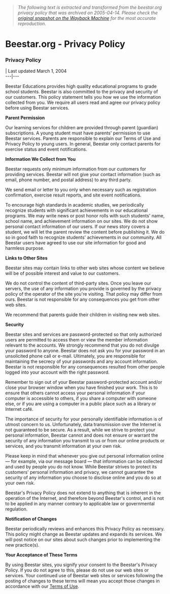 > *The following text is extracted and transformed from the beestar.org privacy policy that was archived on 2005-04-14. Please check the [original snapshot on the Wayback Machine](https://web.archive.org/web/20050414193241id_/http%3A//www.beestar.org/general/privacy.jsp) for the most accurate reproduction.*

# Beestar.org - Privacy Policy

### Privacy Policy

| Last updated March 1, 2004  
---|---  
  
Beestar Educations provides high quality educational programs to grade school students. Beestar is also committed to the privacy and security of our customers. This policy statement tells you how we use the information collected from you. We require all users read and agree our privacy policy before using Beestar services. 

**Parent Permission**

Our learning services for children are provided through parent (guardian) subscriptions. A young student must have parents' permission to use Beestar services. Parents are responsible to explain our Terms of Use and Privacy Policy to young users. In general, Beestar only contact parents for exercise status and event notifications.

**Information We Collect from You**

Beestar requests only minimum information from our customers for providing services. Beestar will not give your contact information (such as email, phone number, and postal address) to any third party. 

We send email or letter to you only when necessary such as registration confirmation, exercise result reports, and site event notifications. 

To encourage high standards in academic studies, we periodically recognize students with significant achievements in our educational programs. We may write news or post honor rolls with such students' name, school name, and achievement information on our sites. We do not show personal contact information of our users. If our news story covers a student, we will let the parent review the content before publishing it. We do so in good faith to recognize students' achievements in our community. All Beestar users have agreed to use our site information for good and harmless purpose. 

**Links to Other Sites**

Beestar sites may contain links to other web sites whose content we believe will be of possible interest and value to our customers. 

We do not control the content of third-party sites. Once you leave our servers, the use of any information you provide is governed by the privacy policy of the operator of the site you're visiting. That policy may differ from ours. Beestar is not responsible for any consequences you get from other web sites.

We recommend that parents guide their children in visiting new web sites.

**Security**

Beestar sites and services are password-protected so that only authorized users are permitted to access them or view the member information relevant to the accounts. We strongly recommend that you do not divulge your password to anyone. Beestar does not ask you for your password in an unsolicited phone call or e-mail. Ultimately, you are responsible for maintaining the secrecy of your passwords and any account information. Beestar is not responsible for any consequences resulted from other people logged into your account with the right password.

Remember to sign out of your Beestar password-protected account and/or close your browser window when you have finished your work. This is to ensure that others cannot access your personal information if your computer is accessible to others, if you share a computer with someone else, or if you are using a computer in a public place such as a library or Internet café. 

The importance of security for your personally identifiable information is of utmost concern to us. Unfortunately, data transmission over the Internet is not guaranteed to be secure. As a result, while we strive to protect your personal information, Beestar cannot and does not ensure or warrant the security of any information you transmit to us or from our online products or services, and you transmit information at your own risk. 

Please keep in mind that whenever you give out personal information online — for example, via our message board — that information can be collected and used by people you do not know. While Beestar strives to protect its customers' personal information and privacy, we cannot guarantee the security of any information you choose to disclose online and you do so at your own risk. 

Beestar's Privacy Policy does not extend to anything that is inherent in the operation of the Internet, and therefore beyond Beestar's control, and is not to be applied in any manner contrary to applicable law or governmental regulation. 

**Notification of Changes**

Beestar periodically reviews and enhances this Privacy Policy as necessary. This policy might change as Beestar updates and expands its services. We will post notice on our sites about such changes prior to implementing the new practice(s). 

**Your Acceptance of These Terms**

By using Beestar sites, you signify your consent to the Beestar's Privacy Policy. If you do not agree to this, please do not use our web sites or services. Your continued use of Beestar web sites or services following the posting of changes to these terms will mean you accept those changes in accordance with our [Terms of Use](https://web.archive.org/web/20050414193241id_/http%3A//www.beestar.org/general/term.jsp). 
